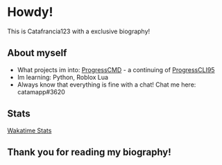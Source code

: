 # Howdy!
This is Catafrancia123 with a exclusive biography!

## About myself

- What projects im into: [ProgressCMD](https://github.com/Catafrancia123/ProgressCMD) - a continuing of [ProgressCLI95](https://github.com/Delta-Code-Repository/ProgressCLI95)
- Im learning: Python, Roblox Lua
- Always know that everything is fine with a chat! Chat me here: catamapp#3620

## Stats
[Wakatime Stats](https://wakatime.com/@catafranc123)

## Thank you for reading my biography!
